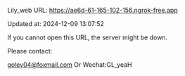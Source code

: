 Lily_web URL: https://ae6d-61-165-102-156.ngrok-free.app

Updated at: 2024-12-09 13:07:52

If you cannot open this URL, the server might be down.

Please contact: 

goley04@foxmail.com Or Wechat:GL_yeaH
